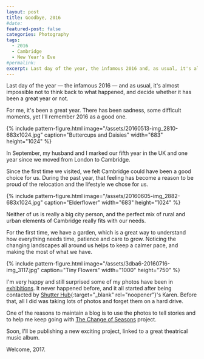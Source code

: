 ```yaml
---
layout: post
title: Goodbye, 2016
#date:
featured-post: false
categories: Photography
tags:
  - 2016
  - Cambridge
  - New Year's Eve
#permalink:
excerpt: Last day of the year, the infamous 2016 and, as usual, it's almost impossible not to think back to what happened and decide whether it has been a great year or not.
---
```

Last day of the year &mdash; the infamous 2016 &mdash; and as usual, it's almost impossible not to think back to what happened, and decide whether it has been a great year or not.

For me, it's been a great year. There has been sadness, some difficult moments, yet I'll remember 2016 as a good one.

{% include pattern-figure.html image="/assets/20160513-img_2810-683x1024.jpg" caption="Buttercups and Daisies" width="683" height="1024" %}

In September, my husband and I marked our fifth year in the UK and one year since we moved from London to Cambridge.

Since the first time we visited, we felt Cambridge could have been a good choice for us. During the past year, that feeling has become a reason to be proud of the relocation and the lifestyle we chose for us.

{% include pattern-figure.html image="/assets/20160605-img_2882-683x1024.jpg" caption="Elderflower" width="683" height="1024" %}

Neither of us is really a big city person, and the perfect mix of rural and urban elements of Cambridge really fits with our needs.

For the first time, we have a garden, which is a great way to understand how everything needs time, patience and care to grow. Noticing the changing landscapes all around us helps to keep a calmer pace, and making the most of what we have.

{% include pattern-figure.html image="/assets/3dba6-20160716-img_3117.jpg" caption="Tiny Flowers" width="1000" height="750" %}

I'm very happy and still surprised some of my photos have been in [exhibitions](/tags/exhibitions/). It never happened before, and it all started after being contacted by [Shutter Hub](https://shutterhub.org.uk/){:target="_blank" rel="noopener"}'s Karen. Before that, all I did was taking lots of photos and forget them on a hard
drive.

<!-- =================== CHECK THE FOLLOWING LINK -->

One of the reasons to maintain a blog is to use the photos to tell stories and to help me keep going with <a href="https://2016/12/30/photo-project-the-change-of-seasons-part-1-summer/">The Change of Seasons</a> project.

Soon, I'll be publishing a new exciting project, linked to a great theatrical music album.

Welcome, 2017.